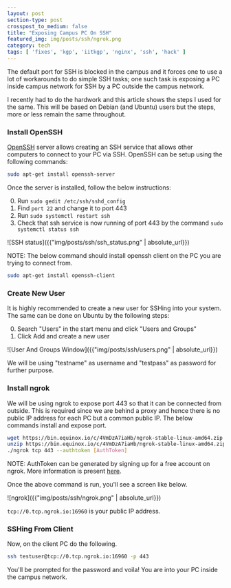 ```yaml
---
layout: post
section-type: post
crosspost_to_medium: false
title: "Exposing Campus PC On SSH"
featured_img: img/posts/ssh/ngrok.png
category: tech
tags: [ 'fixes', 'kgp', 'iitkgp', 'nginx', 'ssh', 'hack' ]
---
```

The default port for SSH is blocked in the campus and it forces one to use a lot of workarounds to do
simple SSH tasks; one such task is exposing a PC inside campus network for SSH by a PC outside the campus
network.

I recently had to do the hardwork and this article shows the steps I used for the same. This will be
 based on Debian (and Ubuntu) users but the steps, more or less remain the same throughout.

### Install OpenSSH

[OpenSSH](https://help.ubuntu.com/lts/serverguide/openssh-server.html) server allows creating an SSH service
that allows other computers to connect to your PC via SSH. OpenSSH can be setup using the following commands:

```bash
sudo apt-get install openssh-server
```

Once the server is installed, follow the below instructions:

0. Run `sudo gedit /etc/ssh/sshd_config`
0. Find `port 22` and change it to port 443
0. Run `sudo systemctl restart ssh`
0. Check that ssh service is now running of port 443 by the command `sudo systemctl status ssh`

![SSH status]({{"img/posts/ssh/ssh_status.png" | absolute_url}})

NOTE: The below command should install openssh client on the PC you are trying to connect from.

```bash
sudo apt-get install openssh-client
```

### Create New User

It is highly recommended to create a new user for SSHing into your system. The same can be done on Ubuntu
by the following steps:

0. Search "Users" in the start menu and click "Users and Groups"
0. Click Add and create a new user

![User And Groups Window]({{"img/posts/ssh/users.png" | absolute_url}})

We will be using "testname" as username and "testpass" as password for further purpose.

### Install ngrok

We will be using ngrok to expose port 443 so that it can be connected from outside. This is required
since we are behind a proxy and hence there is no public IP address for each PC but a common public IP. The
below commands install and expose port.

```bash
wget https://bin.equinox.io/c/4VmDzA7iaHb/ngrok-stable-linux-amd64.zip
unzip https://bin.equinox.io/c/4VmDzA7iaHb/ngrok-stable-linux-amd64.zip
./ngrok tcp 443 --authtoken [AuthToken]
```

NOTE: AuthToken can be generated by signing up for a free account on ngrok. More information is present 
[here](https://ngrok.com/docs#getting-started-authtoken).

Once the above command is run, you'll see a screen like below.

![ngrok]({{"img/posts/ssh/ngrok.png" | absolute_url}})

`tcp://0.tcp.ngrok.io:16960` is your public IP address.

### SSHing From Client

Now, on the client PC do the following.

```bash
ssh testuser@tcp://0.tcp.ngrok.io:16960 -p 443
```

You'll be prompted for the password and voila! You are into your PC inside the campus network.



